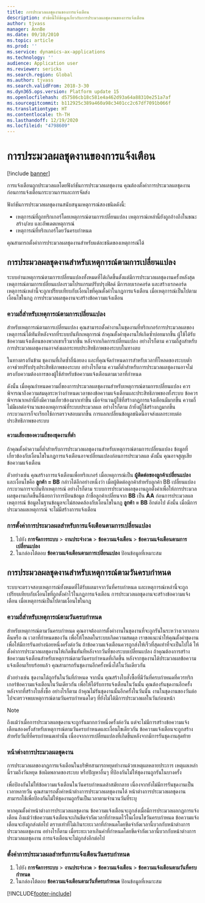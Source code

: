 ```yaml
---
title: การประมวลผลชุดงานของการแจ้งเตือน
description: หัวข้อนี้ให้ข้อมูลเกี่ยวกับการประมวลผลชุดงานของการแจ้งเตือน
author: tjvass
manager: AnnBe
ms.date: 09/10/2010
ms.topic: article
ms.prod: ''
ms.service: dynamics-ax-applications
ms.technology: ''
audience: Application user
ms.reviewer: sericks
ms.search.region: Global
ms.author: tjvass
ms.search.validFrom: 2018-3-30
ms.dyn365.ops.version: Platform update 15
ms.openlocfilehash: d57586cb18c581e4a462d93a64a88310e251a7af
ms.sourcegitcommit: b112925c389a460a98c3401cc2c67df7091b066f
ms.translationtype: HT
ms.contentlocale: th-TH
ms.lasthandoff: 12/19/2020
ms.locfileid: "4798609"
---
```

# <a name="batch-processing-of-alerts"></a>การประมวลผลชุดงานของการแจ้งเตือน

[!include [banner](../includes/banner.md)]

การแจ้งเตือนถูกประมวลผลโดยฟังก์ชันการประมวลผลชุดงาน คุณต้องตั้งค่าการประมวลผลชุดงาน ก่อนการแจ้งเตือนกระบวนการและการจัดส่ง

ฟังก์ชันการประมวลผลชุดงานสนับสนุนเหตุการณ์สองชนิดดังนี้:

- เหตุการณ์ที่ถูกทริกเกอร์โดยเหตุการณ์ตามการเปลี่ยนแปลง เหตุการณ์เหล่านี้ยังถูกอ้างถึงในขณะสร้าง/ลบ และอัพเดตเหตุการณ์
- เหตุการณ์ที่ทริกเกอร์โดยวันครบกำหนด

คุณสามารถตั้งค่าการประมวลผลชุดงานสำหรับแต่ละชนิดของเหตุการณ์ได้

## <a name="batch-processing-for-change-based-events"></a>การประมวลผลชุดงานสำหรับเหตุการณ์ตามการเปลี่ยนแปลง

ระบบอ่านเหตุการณ์ตามการเปลี่ยนแปลงทั้งหมดที่ได้เกิดขึ้นตั้งแต่มีการประมวลผลชุดงานครั้งหลังสุด เหตุการณ์ตามการเปลี่ยนแปลงรวมโปรแกรมปรับปรุงฟิลด์ มีการลบเรกคอร์ด และสร้างเรกคอร์ด  เหตุการณ์เหล่านี้จะถูกเปรียบเทียบกับเงื่อนไขที่คุณตั้งค่าในกฎการแจ้งเตือน เมื่อเหตุการณ์เป็นไปตามเงื่อนไขในกฎ การประมวลผลชุดงานจะสร้างข้อความแจ้งเตือน

### <a name="frequency-for-change-based-events"></a>ความถี่สำหรับเหตุการณ์ตามการเปลี่ยนแปลง

สำหรับเหตุการณ์ตามการเปลี่ยนแปลง คุณสามารถตั้งค่างานในชุดงานที่ทริกเกอร์การประมวลผลของเหตุการณ์ได้ทันทีหลังจากที่ระบบบันทึกเหตุการณ์ ถ้าคุณตั้งค่าชุดงานให้เกิดซ้ำบ่อยมากขึ้น ผู้ใช้ได้รับข้อความแจ้งเตือนของพวกเขาเร็วมากขึ้น หลังจากเกิดการเปลี่ยนแปลง อย่างไรก็ตาม ความถี่สูงสำหรับการประมวลผลชุดงานอาจส่งผลกระทบประสิทธิภาพของระบบในทางลบ

ในทางตรงกันข้าม ชุดงานที่เกิดซ้ำถี่น้อยลง และที่คุณจัดกำหนดการสำหรับเวลาที่โหลดของระบบต่ำ อาจช่วยปรับปรุงประสิทธิภาพของระบบ อย่างไรก็ตาม ความถี่ต่ำสำหรับการประมวลผลชุดงานอาจไม่ตรงกับความต้องการของผู้ใช้สำหรับข้อความแจ้งเตือนตามเวลาที่กำหนด

ดังนั้น เมื่อคุณกำหนดความถี่ของการประมวลผลชุดงานสำหรับเหตุการณ์ตามการเปลี่ยนแปลง ควรพิจารณาถึงความสมดุลระหว่างกำหนดเวลาของข้อความแจ้งเตือนและประสิทธิภาพของทั้งระบบ ข้อควรพิจารณาเหล่านี้ยิ่งมีความเกี่ยวข้องมากเท่าขึ้น เมื่อจำนวนผู้ใช้ที่สร้างกฎการแจ้งเตือนมีมากขึ้น ความถี่ไม่มีผลต่อจำนวนของเหตุการณ์ที่ระบบประมวลผล อย่างไรก็ตาม ถ้ายิ่งผู้ใช้สร้างกฎมากขึ้น กระบวนการก็จะเรียกใช้การตรวจสอบมากขึ้น การแลกเปลี่ยนข้อมูลชนิดนี้อาจส่งผลกระทบต่อประสิทธิภาพของระบบ

#### <a name="the-risks-of-low-batch-frequency"></a>ความเสี่ยงของความถี่ของชุดงานที่ต่ำ

ถ้าคุณตั้งค่าความถี่ต่ำสำหรับการประมวลผลชุดงานสำหรับเหตุการณ์ตามการเปลี่ยนแปลง ข้อมูลที่เกี่ยวข้องกับเงื่อนไขในกฎการแจ้งเตือนอาจเปลี่ยนแปลงก่อนการประมวลผล ดังนั้น คุณอาจสูญเสียข้อความแจ้งเตือน

ตัวอย่างเช่น คุณสร้างการแจ้งเตือนเพื่อทริกเกอร์ เมื่อเหตุการณ์เป็น **ผู้ติดต่อของลูกค้าเปลี่ยนแปลง** และเงื่อนไขคือ **ลูกค้า = BB** กล่าวได้อีกอย่างหนึ่งว่า เมื่อผู้ติดต่อลูกค้าสำหรับลูกค้า BB เปลี่ยนแปลง กระบวนการจะบันทึกเหตุการณ์ อย่างไรก็ตาม ระบบการประมวลผลชุดงานถูกตั้งค่าเพื่อให้การประมวลผลชุดงานเกิดขึ้นถี่น้อยกว่าการป้อนข้อมูล ถ้าชื่อลูกค้าเปลี่ยนจาก **BB** เป็น **AA** ก่อนการประมวลผลเหตุการณ์ ข้อมูลในฐานข้อมูลจะไม่สอดคล้องกับเงื่อนไขในกฎ **ลูกค้า = BB** อีกต่อไป ดังนั้น เมื่อมีการประมวลผลเหตุการณ์ จะไม่มีสร้างการแจ้งเตือน

### <a name="set-up-processing-for-change-based-alerts"></a>การตั้งค่าการประมวลผลสำหรับการแจ้งเตือนตามการเปลี่ยนแปลง

1. ไปยัง **การจัดการระบบ** &gt; **งานประจำงวด** &gt; **ข้อความแจ้งเตือน** &gt; **ข้อความแจ้งเตือนตามการเปลี่ยนแปลง**
2. ในกล่องโต้ตอบ **ข้อความแจ้งเตือนตามการเปลี่ยนแปลง** ป้อนข้อมูลที่เหมาะสม

## <a name="batch-processing-for-due-date-events"></a>การประมวลผลชุดงานสำหรับเหตุการณ์ตามวันครบกำหนด

ระบบจะตรวจสอบเหตุการณ์ทั้งหมดที่ได้รับผลมาจากวันที่ครบกำหนด และเหตุการณ์เหล่านี้จะถูกเปรียบเทียบกับเงื่อนไขที่ถูกตั้งค่าไว้ในกฎการแจ้งเตือน การประมวลผลชุดงานจะสร้างข้อความแจ้งเตือน เมื่อเหตุการณ์เป็นไปตามเงื่อนไขในกฎ

### <a name="frequency-for-due-date-events"></a>ความถี่สำหรับเหตุการณ์ตามวันครบกำหนด

สำหรับเหตุการณ์ตามวันครบกำหนด คุณอาจต้องการตั้งค่างานในชุดงานที่จะถูกรันในระหว่างเวลากลางคืนหรือ ณ เวลาที่กำหนดของวัน เพื่อให้โหลดในระบบเกิดความสมดุล เราขอแนะนำให้คุณตั้งค่าชุดงาน เพื่อให้มีการรันอย่างน้อยหนึ่งครั้งต่อวัน ถ้าข้อความแจ้งเตือนควรถูกส่งให้เร็วที่สุดเท่าที่จะเป็นไปได้ ให้ตั้งค่าการประมวลผลชุดงานให้เกิดขึ้นทันทีหลังจากวันที่ของระบบเปลี่ยนแปลง ถ้าคุณต้องการสร้างข้อความแจ้งเตือนสำหรับเหตุการณ์ตามวันครบกำหนดที่เกิดขึ้น หลังจากชุดงานได้ประมวลผลข้อความแจ้งเตือนเรียบร้อยแล้ว คุณสามารถรันชุดงานอีกครั้งหนึ่งได้ในวันเดียวกัน

ตัวอย่างเช่น ชุดงานได้ถูกรันในวันที่กำหนด จากนั้น คุณสร้างใบสั่งซื้อที่มีวันที่ครบกำหนดที่ควรทริกเกอร์ข้อความแจ้งเตือนในวันเดียวกัน เพื่อให้ได้รับการแจ้งเตือนในวันนั้น คุณต้องรันชุดงานอีกครั้งหลังจากที่สร้างใบสั่งซื้อ อย่างไรก็ตาม ถ้าคุณไม่รันชุดงานนั้นอีกครั้งในวันนั้น งานในชุดงานของวันต่อไปจะตรวจพบเหตุการณ์ตามวันครบกำหนดใดๆ ที่ยังไม่ได้มีการประมวลผลในวันก่อนหน้า

> [!NOTE]
> ถึงแม้ว่าเมื่อการประมวลผลชุดงานจะถูกรันมากกว่าหนึ่งครั้งต่อวัน แต่จะไม่มีการสร้างข้อความแจ้งเตือนสองครั้งสำหรับเหตุการณ์ตามวันครบกำหนดและเงื่อนไขเดียวกัน ข้อความแจ้งเตือนจะถูกสร้างสำหรับวันที่ที่ครบกำหนดเท่านั้น เนื่องจากการเปลี่ยนแปลงที่เกิดขึ้นหลังจากมีการรันชุดงานสุดท้าย

### <a name="batch-processing-window"></a>หน้าต่างการประมวลผลชุดงาน

การประมวลผลของกฎการแจ้งเตือนในบริษัทสามารถหยุดทำงานด้วยเหตุผลหลายประการ เหตุผลเหล่านี้รวมถึงวันหยุด ข้อผิดพลาดของระบบ หรือปัญหาอื่นๆ ที่ป้องกันไม่ให้ชุดงานถูกรันในบางครั้ง

เพื่อป้องกันไม่ให้ข้อความแจ้งเตือนในวันครบกำหนดล้าสมัยกลาย เนื่องจากยังไม่มีการรันชุดงานเป็นเวลาหลายวัน คุณสามารถตั้งค่าหน้าต่างการประมวลผลชุดงานได้ หน้าต่างการประมวลผลชุดงานสามารถใช้เพื่อป้องกันไม่ให้ชุดงานถูกรันเป็นเวลาตามจำนวนวันที่ระบุ

หากคุณตั้งค่าหน้าต่างการประมวลผลชุดงาน ข้อความแจ้งเตือนจะถูกส่งเมื่อมีการประมวลผลกฎการแจ้งเตือน ถึงแม้ว่าข้อความแจ้งเตือนจะเกินขีดจำกัดเวลาที่กำหนดไว้ในเงื่อนไขวันครบกำหนด ข้อความแจ้งเตือนจะยังถูกส่งต่อไป ตราบเท่าที่ไม่เกินระยะเวลาที่กำหนดโดยขีดจำกัดเวลานี้บวกกับหน้าต่างการประมวลผลชุดงาน อย่างไรก็ตาม เมื่อระยะเวลาเกินค่าที่กำหนดโดยขีดจำกัดเวลานี้บวกกับหน้าต่างการประมวลผลชุดงาน การแจ้งเตือนจะไม่ถูกส่งอีกต่อไป

### <a name="set-up-processing-for-due-date-alerts"></a>ตั้งค่าการประมวลผลสำหรับการแจ้งเตือนวันครบกำหนด

1. ไปยัง **การจัดการระบบ** &gt; **งานประจำงวด** &gt; **ข้อความแจ้งเตือน** &gt; **ข้อความแจ้งเตือนตามวันที่ครบกำหนด**
2. ในกล่องโต้ตอบ **ข้อความแจ้งเตือนตามวันที่ครบกำหนด** ป้อนข้อมูลที่เหมาะสม


[!INCLUDE[footer-include](../../../includes/footer-banner.md)]